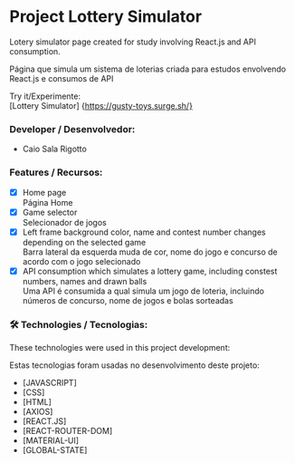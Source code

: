 # Project Lottery Simulator

Lotery simulator page created for study involving React.js and API consumption. 

Página que simula um sistema de loterias criada para estudos envolvendo React.js e consumos de API

Try it/Experimente: <br/>
[Lottery Simulator] {https://gusty-toys.surge.sh/}

### Developer / Desenvolvedor: 
- Caio Sala Rigotto

### Features / Recursos:

- [x] Home page <br/>
      Página Home
- [x] Game selector <br/>
      Selecionador de jogos
- [x] Left frame background color, name and contest number changes depending on the selected game <br/>
      Barra lateral da esquerda muda de cor, nome do jogo e concurso de acordo com o jogo selecionado
- [x] API consumption which simulates a lottery game, including constest numbers, names and drawn balls <br/>
      Uma API é consumida a qual simula um jogo de loteria, incluindo números de concurso, nome de jogos e bolas sorteadas

### 🛠 Technologies / Tecnologias:

These technologies were used in this project development:

Estas tecnologias foram usadas no desenvolvimento deste projeto:

- [JAVASCRIPT]
- [CSS]
- [HTML]
- [AXIOS]
- [REACT.JS]
- [REACT-ROUTER-DOM]
- [MATERIAL-UI]
- [GLOBAL-STATE]
